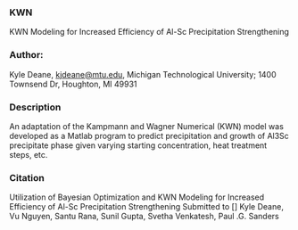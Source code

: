 ### KWN
KWN Modeling for Increased Efficiency of Al-Sc Precipitation Strengthening

### Author:
Kyle Deane, kjdeane@mtu.edu, Michigan Technological University; 1400 Townsend Dr, Houghton, MI 49931

### Description
An adaptation of the Kampmann and Wagner Numerical (KWN) model was developed as a Matlab program to predict precipitation and growth of Al3Sc precipitate phase given varying starting concentration, heat treatment steps, etc. 

### Citation
Utilization of Bayesian Optimization and KWN Modeling for Increased Efficiency of Al-Sc Precipitation Strengthening
Submitted to []
Kyle Deane, Vu Nguyen, Santu Rana, Sunil Gupta, Svetha Venkatesh, Paul .G. Sanders
